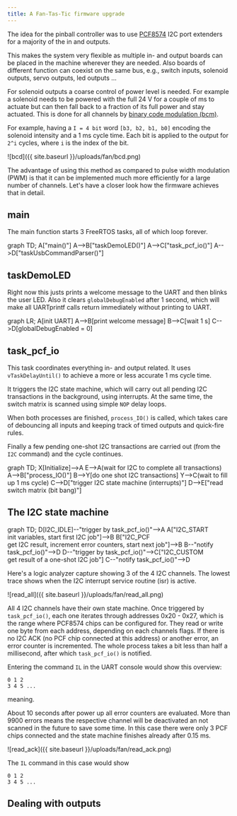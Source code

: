 ```yaml
---
title: A Fan-Tas-Tic firmware upgrade
---
```


The idea for the pinball controller was to use [PCF8574](http://www.ti.com/lit/ds/symlink/pcf8574.pdf) I2C port extenders for a majority of the in and outputs.

This makes the system very flexible as multiple in- and output boards can be placed in the machine wherever they are needed. Also boards of different function can coexist on the same bus, e.g., switch inputs, solenoid outputs, servo outputs, led outputs ...

For solenoid outputs a coarse control of power level is needed. For example a solenoid needs to be powered with the full 24 V for a couple of ms to actuate but can then fall back to a fraction of its full power and stay actuated. This is done for all channels by [binary code modulation (bcm)](http://www.batsocks.co.uk/readme/art_bcm_3.htm).

For example, having a `I = 4 bit` word `[b3, b2, b1, b0]` encoding the solenoid intensity and a 1 ms cycle time. Each bit is applied to the output for `2^i` cycles, where `i` is the index of the bit.

![bcd]({{ site.baseurl }}/uploads/fan/bcd.png)

The advantage of using this method as compared to pulse width modulation (PWM) is that it can be implemented much more efficiently for a large number of channels. Let's have a closer look how the firmware achieves that in detail.

## main
The main function starts 3 FreeRTOS tasks, all of which loop forever.
<div class="mermaid">
graph TD;
    A["main()"]
    A-->B["taskDemoLED()"]
    A-->C["task_pcf_io()"]
    A-->D["taskUsbCommandParser()"]
</div>

## taskDemoLED
Right now this justs prints a welcome message to the UART and then blinks the user LED. Also it clears `globalDebugEnabled` after 1 second, which will make all UARTprintf calls return immediately without printing to UART.

<div class="mermaid">
graph LR;
    A[init UART]
    A-->B[print welcome message]
    B-->C[wait 1 s]
    C-->D[globalDebugEnabled = 0]
</div>

## task_pcf_io
This task coordinates everything in- and output related. It uses `vTaskDelayUntil()` to achieve a more or less accurate 1 ms cycle time.

It triggers the I2C state machine, which will carry out all pending I2C transactions in the background, using interrupts. At the same time, the switch matrix is scanned using simple `NOP` delay loops.

When both processes are finished, `process_IO()` is called, which takes care of debouncing all inputs and keeping track of timed outputs and quick-fire rules.

Finally a few pending one-shot I2C transactions are carried out (from the `I2C` command) and the cycle continues.

<div class="mermaid">
graph TD;
    X[Initialize]-->A
    E-->A(wait for I2C to complete all transactions)
    A-->B["process_IO()"]
    B-->Y[do one shot I2C transactions]
    Y-->C(wait to fill up 1 ms cycle)
    C-->D["trigger I2C state machine (interrupts)"]
    D-->E["read switch matrix (bit bang)"]
</div>

## The I2C state machine

<div class="mermaid">
graph TD;
    D[I2C_IDLE]--"trigger by task_pcf_io()"-->A
    A["I2C_START<br> init variables, start first I2C job"]-->B
    B["I2C_PCF<br> get I2C result, increment error counters, start next job"]-->B
    B--"notify task_pcf_io()"-->D
    D--"trigger by task_pcf_io()"-->C["I2C_CUSTOM<br> get result of a one-shot I2C job"]
    C--"notify task_pcf_io()"-->D
</div>

Here's a logic analyzer capture showing 3 of the 4 I2C channels. The lowest trace shows when the I2C interrupt service routine (isr) is active.

![read_all]({{ site.baseurl }}/uploads/fan/read_all.png)

All 4 I2C channels have their own state machine. Once triggered by `task_pcf_io()`, each one iterates through addresses 0x20 - 0x27, which is the range where PCF8574 chips can be configured for. They read or write one byte from each address, depending on each channels flags. If there is no I2C ACK (no PCF chip connected at this address) or another error, an error counter is incremented. The whole process takes a bit less than half a millisecond, after which `task_pcf_io()` is notified.

Entering the command `IL` in the UART console would show this overview:

```
0 1 2
3 4 5 ...
```

meaning.

About 10 seconds after power up all error counters are evaluated. More than 9900 errors means the respective channel will be deactivated an not scanned in the future to save some time. In this case there were only 3 PCF chips connected and the state machine finishes already after 0.15 ms.

![read_ack]({{ site.baseurl }}/uploads/fan/read_ack.png)

The `IL` command in this case would show

```
0 1 2
3 4 5 ...
```

## Dealing with outputs


<script src="https://unpkg.com/mermaid@8.0.0-rc.8/dist/mermaid.min.js"></script>
<script>
    mermaid.initialize({theme: 'dark', flowchart: {curve: 'basis'}});
</script>

